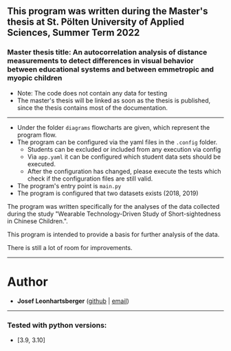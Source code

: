 ## This program was written during the Master's thesis at St. Pölten University of Applied Sciences, Summer Term 2022 
### Master thesis title: An autocorrelation analysis of distance measurements to detect differences in visual behavior between educational systems and between emmetropic and myopic children

* Note: The code does not contain any data for testing
* The master's thesis will be linked as soon as the thesis is published, since the thesis contains most of the documentation.
---
* Under the folder `diagrams` flowcharts are given, which represent the program flow.
* The program can be configured via the yaml files in the `.config` folder.
  * Students can be excluded or included from any execution via config
  * Via `app.yaml` it can be configured which student data sets should be executed. 
  * After the configuration has changed, please execute the tests which check if the configuration files are still valid.
* The program's entry point is `main.py`
* The program is configured that two datasets exists (2018, 2019)

The program was written specifically for the analyses of the data collected during the study "Wearable Technology-Driven Study of Short-sightedness in Chinese Children.". 

This program is intended to provide a basis for further analysis of the data. 

There is still a lot of room for improvements.

---
# Author

* **Josef Leonhartsberger** ([github](https://github.com/leonharj-fh/mdh_thesis_analyses_eye_tracker) | [email](mailto:dh201816@fhstp.ac.at))

---

### Tested with python versions:
* [3.9, 3.10]